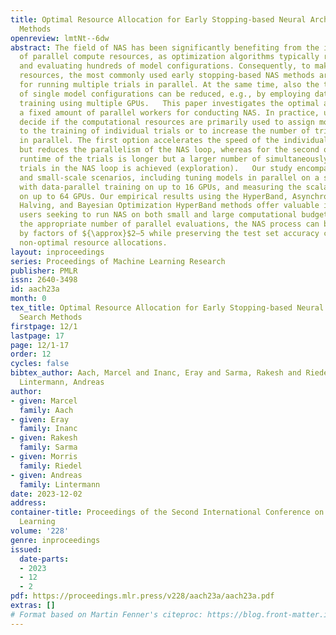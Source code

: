 ```yaml
---
title: Optimal Resource Allocation for Early Stopping-based Neural Architecture Search
  Methods
openreview: lmtNt--6dw
abstract: The field of NAS has been significantly benefiting from the increased availability
  of parallel compute resources, as optimization algorithms typically require sampling
  and evaluating hundreds of model configurations. Consequently, to make use of these
  resources, the most commonly used early stopping-based NAS methods are suitable
  for running multiple trials in parallel. At the same time, also the training time
  of single model configurations can be reduced, e.g., by employing data-parallel
  training using multiple GPUs.   This paper investigates the optimal allocation of
  a fixed amount of parallel workers for conducting NAS. In practice, users have to
  decide if the computational resources are primarily used to assign more workers
  to the training of individual trials or to increase the number of trials executed
  in parallel. The first option accelerates the speed of the individual trials (exploitation)
  but reduces the parallelism of the NAS loop, whereas for the second option, the
  runtime of the trials is longer but a larger number of simultaneously processed
  trials in the NAS loop is achieved (exploration).   Our study encompasses both large-
  and small-scale scenarios, including tuning models in parallel on a single GPU,
  with data-parallel training on up to 16 GPUs, and measuring the scalability of NAS
  on up to 64 GPUs. Our empirical results using the HyperBand, Asynchronous Successive
  Halving, and Bayesian Optimization HyperBand methods offer valuable insights for
  users seeking to run NAS on both small and large computational budgets. By selecting
  the appropriate number of parallel evaluations, the NAS process can be accelerated
  by factors of ${\approx}$2–5 while preserving the test set accuracy compared to
  non-optimal resource allocations.
layout: inproceedings
series: Proceedings of Machine Learning Research
publisher: PMLR
issn: 2640-3498
id: aach23a
month: 0
tex_title: Optimal Resource Allocation for Early Stopping-based Neural Architecture
  Search Methods
firstpage: 12/1
lastpage: 17
page: 12/1-17
order: 12
cycles: false
bibtex_author: Aach, Marcel and Inanc, Eray and Sarma, Rakesh and Riedel, Morris and
  Lintermann, Andreas
author:
- given: Marcel
  family: Aach
- given: Eray
  family: Inanc
- given: Rakesh
  family: Sarma
- given: Morris
  family: Riedel
- given: Andreas
  family: Lintermann
date: 2023-12-02
address:
container-title: Proceedings of the Second International Conference on Automated Machine
  Learning
volume: '228'
genre: inproceedings
issued:
  date-parts:
  - 2023
  - 12
  - 2
pdf: https://proceedings.mlr.press/v228/aach23a/aach23a.pdf
extras: []
# Format based on Martin Fenner's citeproc: https://blog.front-matter.io/posts/citeproc-yaml-for-bibliographies/
---
```

